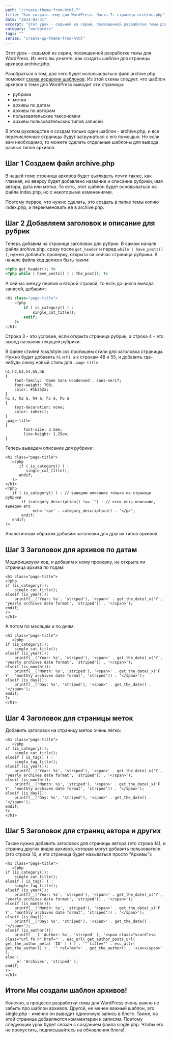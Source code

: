```yaml
---
path: "/create-theme-from-html-7"
title: "Как создать тему для WordPress. Часть 7: страница archive.php"
date: "2014-03-31"
excerpt: "Этот урок - седьмой из серии, посвященной разработке темы для WordPress. Из него вы узнаете, как создать шаблон для страницы архивов archive.php."
category: "wordpress"
tags: ""
series: "create-wp-theme-from-html"
---
```


Этот урок - седьмой из серии, посвященной разработке темы для WordPress. Из него вы узнаете, как создать шаблон для страницы архивов archive.php.

Разобраться в том, для чего будет использоваться файл archive.php, поможет [схема иерархии шаблонов](http://codex.wordpress.org/images/1/18/Template_Hierarchy.png). Из этой схемы следует, что шаблон архивов в теме для WordPress выводит эти страницы:

- рубрики
- метки
- архивы по датам
- архивы по авторам
- пользовательские таксономии
- архивы пользовательских типов записей

В этом руководстве я создам только один шаблон - archive.php, и все перечисленные страницы будут загружаться с его помощью. Но если вам необходимо, то можете сделать отдельные шаблоны для вывода разных типов архивов.

## Шаг 1 Создаем файл archive.php

В нашей теме страница архивов будет выглядеть почти также, как главная, но вверху будет добавлено название и описание рубрики, имя автора, дата или метка. То есть, этот шаблон будет основываться на файле index.php, но с некоторыми изменениями.

Поэтому первое, что нужно сделать, это создать в папке темы копию index.php, и переименовать ее в archive.php.

## Шаг 2 Добавляем заголовок и описание для рубрик

Теперь добавим на странице заголовок для рубрик. В самом начале файла archive.php, сразу после `get_header` и перед `while ( have_posts() )`, нужно добавить проверку, открыта ли сейчас страница рубрики. В начале файла код должен быть таким:

```php
<?php get_header(); ?>
<?php while ( have_posts() ) : the_post(); ?>
```

А сейчас между первой и второй строкой, то есть до цикла вывода записей, добавим:

```php
<h1 class="page-title">
	<?php
		if ( is_category() ) :
			single_cat_title();
		endif;
	?>
</h1>
```

Строка 3 - это условие, если открыта страница рубрик, а строка 4 - это вывод названия текущей рубрики.

В файле стилей /css/style.css пропишем стили для заголовка страницы. Нужно будет добавить `h1` и `h1 a` к строкам 48 и 55, и добавить где-нибудь снизу новый стиль для `.page-title`.

```php{1,8,14-18}
h1,h2,h3,h4,h5,h6
{
	font-family: 'Open Sans Condensed', sans-serif;
	font-weight: 700;
	color: #1b252a;
}
h1 a, h2 a, h4 a, h5 a, h6 a
{
	text-decoration: none;
	color: inherit;
}
.page-title 
{
        font-size: 3.5em;
        line-height: 1.25em;
}
```

Теперь выведем описание для рубрики:

```php{8-15}
<h1 class="page-title">
   <?php
      if ( is_category() ) :
         single_cat_title();
      endif;
   ?>
</h1>
<?php
   if ( is_category() ) : // выводим описание только на странице рубрики
       if (category_description() !== '') : // если есть описание, выведем его
            echo '<p>' . category_description() . '</p>';
       endif;
   endif;
?>
```

Аналогичным образом добавим заголовки для других типов архивов.

## Шаг 3 Заголовок для архивов по датам

Модифицируем код, и добавим к нему проверку, не открыта ли страница архива по годам:

```php{5-8}
<h1 class="page-title">
<?php
if (is_category()):
    single_cat_title();
elseif (is_year()):
    printf(__('Year: %s', 'striped'), '<span>' . get_the_date(_x('Y', 'yearly archives date format', 'striped')) . '</span>');
endif;
?>
</h1>
```

А потом по месяцам и по дням:

```php{7-11}
<h1 class="page-title">
   <?php
if (is_category()):
    single_cat_title();
elseif (is_year()):
    printf(__('Year: %s', 'striped'), '<span>' . get_the_date(_x('Y', 'yearly archives date format', 'striped')) . '</span>');
elseif (is_month()):
    printf(__('Month: %s', 'striped'), '<span>' . get_the_date(_x('F Y', 'monthly archives date format', 'striped')) . '</span>');
elseif (is_day()):
    printf(__('Day: %s', 'striped'), '<span>' . get_the_date() . '</span>');
endif;
?>
</h1>
```

## Шаг 4 Заголовок для страницы меток

Добавить заголовок на страницу меток очень легко:

```php{5-6}
<h1 class="page-title">
   <?php
if (is_category()):
    single_cat_title();
elseif ( is_tag() ) :
	single_tag_title();
elseif (is_year()):
    printf(__('Year: %s', 'striped'), '<span>' . get_the_date(_x('Y', 'yearly archives date format', 'striped')) . '</span>');
elseif (is_month()):
    printf(__('Month: %s', 'striped'), '<span>' . get_the_date(_x('F Y', 'monthly archives date format', 'striped')) . '</span>');
elseif (is_day()):
    printf(__('Day: %s', 'striped'), '<span>' . get_the_date() . '</span>');
endif;
?>
</h1>
```

## Шаг 5 Заголовок для страниц автора и других

Также нужно добавить заголовок для страницы автора (это строка 14), и страниц других видов архивов, которые могут добавить пользователи (это строка 16, и эта страница будет называться просто "Архивы"):

```php{13-17}
<h1 class="page-title">
   <?php
if (is_category()):
    single_cat_title();
elseif ( is_tag() ) :
	single_tag_title();
elseif (is_year()):
    printf(__('Year: %s', 'striped'), '<span>' . get_the_date(_x('Y', 'yearly archives date format', 'striped')) . '</span>');
elseif (is_month()):
    printf(__('Month: %s', 'striped'), '<span>' . get_the_date(_x('F Y', 'monthly archives date format', 'striped')) . '</span>');
elseif (is_day()):
    printf(__('Day: %s', 'striped'), '<span>' . get_the_date() . '</span>');
elseif (is_author()):
    printf( __( 'Author: %s', 'striped' ), '<span class="vcard"><a class="url fn n" href="' . esc_url( get_author_posts_url( get_the_author_meta( 'ID' ) ) ) . '" title="' . esc_attr( get_the_author() ) . '" rel="me">' . get_the_author() . '</a></span>' );
else :
	_e( 'Archives', 'striped' );
endif;
?>
</h1>
```

## Итоги Мы создали шаблон архивов!

Конечно, в процессе разработки темы для WordPress очень важно не забыть про шаблон архивов. Другой, не менее важный шаблон, это single.php - именно он выводит одиночную запись в блоге. Также, на этой странице добавляются комментарии к записям. Поэтому следующий урок будет связан с созданием файла single.php. Чтобы его не пропустить, подписывайтесь на обновления блога!
